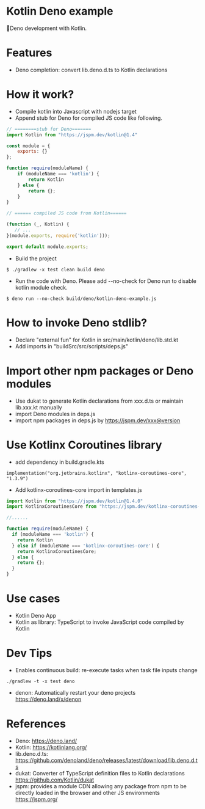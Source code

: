 Kotlin Deno example
===================
🦕Deno development with Kotlin.

# Features

* Deno completion:  convert lib.deno.d.ts to  Kotlin declarations

# How it work?

* Compile kotlin into Javascript with nodejs target
* Append stub for Deno for compiled JS code like following.

```javascript
// ========stub for Deno=======
import Kotlin from "https://jspm.dev/kotlin@1.4"

const module = {
    exports: {}
};

function require(moduleName) {
    if (moduleName === 'kotlin') {
        return Kotlin
    } else {
        return {};
    }
}

// ====== compiled JS code from Kotlin======

(function (_, Kotlin) {
   // ...
}(module.exports, require('kotlin')));

export default module.exports;
```

* Build the project

```
$ ./gradlew -x test clean build deno
```

* Run the code with Deno. Please add --no-check for Deno run to disable kotlin module check.

```
$ deno run --no-check build/deno/kotlin-deno-example.js
```

# How to invoke Deno stdlib?

* Declare "external fun" for Kotlin in src/main/kotlin/deno/lib.std.kt
* Add imports in "buildSrc/src/scripts/deps.js"

# Import other npm packages or Deno modules

* Use dukat to generate Kotlin declarations from xxx.d.ts or maintain lib.xxx.kt manually
* import Deno modules in deps.js
* import npm packages in deps.js by https://jspm.dev/xxx@version

# Use Kotlinx Coroutines library

* add dependency in build.gradle.kts

```
implementation("org.jetbrains.kotlinx", "kotlinx-coroutines-core", "1.3.9")
```

* Add kotlinx-coroutines-core import in templates.js

```javascript
import Kotlin from "https://jspm.dev/kotlin@1.4.0"
import KotlinxCoroutinesCore from "https://jspm.dev/kotlinx-coroutines-core@1.3.9"

//......

function require(moduleName) {
  if (moduleName === 'kotlin') {
    return Kotlin
  } else if (moduleName === 'kotlinx-coroutines-core') {
    return KotlinxCoroutinesCore;
  } else {
    return {};
  }
}
```

# Use cases

* Kotlin Deno App
* Kotlin as library: TypeScript to invoke JavaScript code compiled by Kotlin

# Dev Tips

* Enables continuous build: re-execute tasks when task file inputs change

```
./gradlew -t -x test deno
```

* denon: Automatically restart your deno projects https://deno.land/x/denon

# References

* Deno: https://deno.land/
* Kotlin: https://kotlinlang.org/
* lib.deno.d.ts: https://github.com/denoland/deno/releases/latest/download/lib.deno.d.ts
* dukat: Converter of TypeScript definition files to Kotlin declarations https://github.com/Kotlin/dukat
* jspm: provides a module CDN allowing any package from npm to be directly loaded in the browser and other JS environments https://jspm.org/
